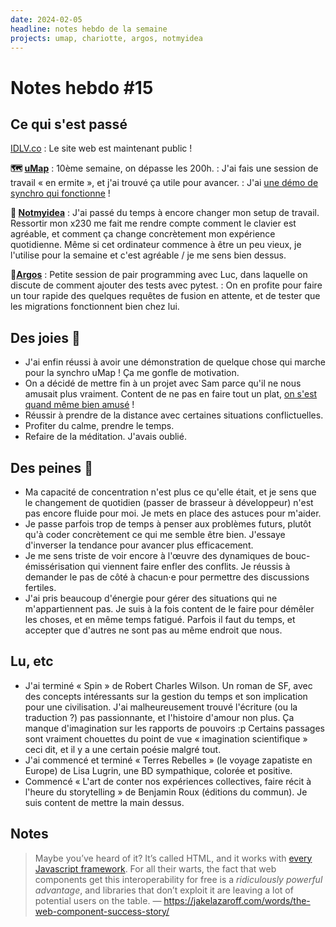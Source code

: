 ```yaml
---
date: 2024-02-05
headline: notes hebdo de la semaine
projects: umap, chariotte, argos, notmyidea
---
```

# Notes hebdo #15

## Ce qui s'est passé

[IDLV.co](https://idlv.co)
: Le site web est maintenant public !

**🗺️ [uMap](https://umap-projet.org)**
: 10ème semaine, on dépasse les 200h.
: J'ai fais une session de travail « en ermite », et j'ai trouvé ça utile pour avancer.
: J'ai [une démo de synchro qui fonctionne](https://files.notmyidea.org/umap-sync-features.webm) !

**🫙 [Notmyidea](https://notmyidea.org/)**
: J'ai passé du temps à encore changer mon setup de travail. Ressortir mon x230 me fait me rendre compte comment le clavier est agréable, et comment ça change concrètement mon expérience quotidienne. Même si cet ordinateur commence à être un peu vieux, je l'utilise pour la semaine et c'est agréable / je me sens bien dessus.

**🚨[Argos](https://framagit.org/framasoft/framaspace/argos)**
: Petite session de pair programming avec Luc, dans laquelle on discute de comment ajouter des tests avec pytest.
: On en profite pour faire un tour rapide des quelques requêtes de fusion en attente, et de tester que les migrations fonctionnent bien chez lui.

## Des joies 🤗

- J'ai enfin réussi à avoir une démonstration de quelque chose qui marche pour la synchro uMap ! Ça me gonfle de motivation.
- On a décidé de mettre fin à un projet avec Sam parce qu'il ne nous amusait plus vraiment. Content de ne pas en faire tout un plat, [on s'est quand même bien amusé](https://legroupe.notmyidea.org/) !
- Réussir à prendre de la distance avec certaines situations conflictuelles.
- Profiter du calme, prendre le temps.
- Refaire de la méditation. J'avais oublié.
## Des peines 😬

- Ma capacité de concentration n'est plus ce qu'elle était, et je sens que le changement de quotidien (passer de brasseur à développeur) n'est pas encore fluide pour moi. Je mets en place des astuces pour m'aider.
- Je passe parfois trop de temps à penser aux problèmes futurs, plutôt qu'à coder concrètement ce qui me semble être bien. J'essaye d'inverser la tendance pour avancer plus efficacement.
- Je me sens triste de voir encore à l'œuvre des dynamiques de bouc-émissérisation qui viennent faire enfler des conflits. Je réussis à demander le pas de côté à chacun⋅e pour permettre des discussions fertiles.
- J'ai pris beaucoup d'énergie pour gérer des situations qui ne m'appartiennent pas. Je suis à la fois content de le faire pour démêler les choses, et en même temps fatigué. Parfois il faut du temps, et accepter que d'autres ne sont pas au même endroit que nous.
## Lu, etc

- J'ai terminé « Spin » de Robert Charles Wilson. Un roman de SF, avec des concepts intéressants sur la gestion du temps et son implication pour une civilisation. J'ai malheureusement trouvé l'écriture (ou la traduction ?) pas passionnante, et l'histoire d'amour non plus. Ça manque d'imagination sur les rapports de pouvoirs :p Certains passages sont vraiment chouettes du point de vue « imagination scientifique » ceci dit, et il y a une certain poésie malgré tout.
- J'ai commencé et terminé « Terres Rebelles » (le voyage zapatiste en Europe) de Lisa Lugrin, une BD sympathique, colorée et positive.
- Commencé « L'art de conter nos expériences collectives, faire récit à l'heure du storytelling » de Benjamin Roux (éditions du commun). Je suis content de mettre la main dessus.

## Notes

> Maybe you’ve heard of it? It’s called HTML, and it works with [every Javascript framework](https://custom-elements-everywhere.com). For all their warts, the fact that web components get this interoperability for free is a _ridiculously powerful advantage_, and libraries that don’t exploit it are leaving a lot of potential users on the table.
> — https://jakelazaroff.com/words/the-web-component-success-story/